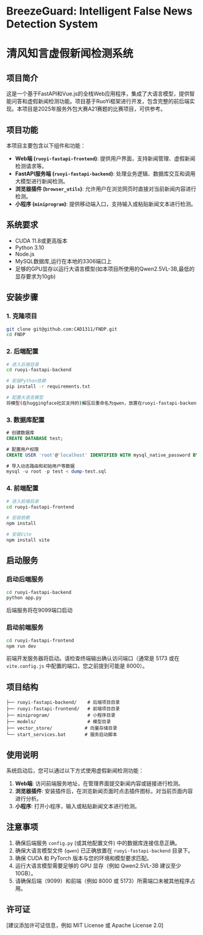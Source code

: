 # BreezeGuard: Intelligent False News Detection System
# 清风知言虚假新闻检测系统

## 项目简介
这是一个基于FastAPI和Vue.js的全栈Web应用程序，集成了大语言模型，提供智能问答和虚假新闻检测功能。项目基于RuoYi框架进行开发，包含完整的前后端实现。本项目是2025年服务外包大赛A21赛题的比赛项目，可供参考。

## 项目功能
本项目主要包含以下组件和功能：
- **Web端 (`ruoyi-fastapi-frontend`)**: 提供用户界面，支持新闻管理、虚假新闻检测请求等。
- **FastAPI服务端 (`ruoyi-fastapi-backend`)**: 处理业务逻辑、数据库交互和调用大模型进行新闻检测。
- **浏览器插件 (`browser_utils`)**: 允许用户在浏览网页时直接对当前新闻内容进行检测。
- **小程序 (`miniprogram`)**: 提供移动端入口，支持输入或粘贴新闻文本进行检测。

## 系统要求
- CUDA 11.8或更高版本
- Python 3.10
- Node.js
- MySQL数据库,运行在本地的3306端口上
- 足够的GPU显存以运行大语言模型(如本项目所使用的Qwen2.5VL-3B,最低的显存要求为10gb)

## 安装步骤

### 1. 克隆项目
```bash
git clone git@github.com:CAD1311/FNDP.git
cd FNDP
```

### 2. 后端配置
```bash
# 进入后端目录
cd ruoyi-fastapi-backend

# 安装Python依赖
pip install -r requirements.txt

# 配置大语言模型
将模型(在huggingface社区支持的)解压后重命名为qwen，放置在ruoyi-fastapi-backend目录下
```

### 3. 数据库配置
```sql
# 创建数据库
CREATE DATABASE test;

# 配置用户权限
CREATE USER 'root'@'localhost' IDENTIFIED WITH mysql_native_password BY '';

# 导入动态路由和初始用户等数据
mysql -u root -p test < dump-test.sql
```

### 4. 前端配置
```bash
# 进入前端目录
cd ruoyi-fastapi-frontend

# 安装依赖
npm install

# 安装Vite
npm install vite
```

## 启动服务

### 启动后端服务
```bash
cd ruoyi-fastapi-backend
python app.py
```
后端服务将在9099端口启动

### 启动前端服务
```bash
cd ruoyi-fastapi-frontend
npm run dev
```
前端开发服务器将启动。请检查终端输出确认访问端口（通常是 5173 或在 `vite.config.js` 中配置的端口，您之前提到可能是 8000）。

## 项目结构
```
├── ruoyi-fastapi-backend/    # 后端项目目录
├── ruoyi-fastapi-frontend/   # 前端项目目录
├── miniprogram/              # 小程序目录
├── models/                   # 模型目录
├── vector_store/            # 向量存储目录
└── start_services.bat       # 服务启动脚本
```

## 使用说明
系统启动后，您可以通过以下方式使用虚假新闻检测功能：
1.  **Web端**: 访问前端服务地址，在管理界面提交新闻内容或链接进行检测。
2.  **浏览器插件**: 安装插件后，在浏览新闻页面时点击插件图标，对当前页面内容进行分析。
3.  **小程序**: 打开小程序，输入或粘贴新闻文本进行检测。

## 注意事项
1. 确保后端服务 `config.py` (或其他配置文件) 中的数据库连接信息正确。
2. 确保大语言模型文件 (`qwen`) 已正确放置在 `ruoyi-fastapi-backend` 目录下。
3. 确保 CUDA 和 PyTorch 版本与您的环境和模型要求匹配。
4. 运行大语言模型需要足够的 GPU 显存（例如 Qwen2.5VL-3B 建议至少 10GB）。
5. 请确保后端（9099）和前端（例如 8000 或 5173）所需端口未被其他程序占用。

<!-- ## 贡献指南
我们欢迎对本项目的贡献！如果您有任何建议或发现 Bug，请提交 Issue。
如果您想贡献代码，请遵循以下步骤：
1. Fork 本仓库
2. 创建您的 Feature 分支 (`git checkout -b feature/AmazingFeature`)
3. 提交您的更改 (`git commit -m 'Add some AmazingFeature'`)
4. 推送到分支 (`git push origin feature/AmazingFeature`)
5. 打开一个 Pull Request -->

## 许可证
[建议添加许可证信息，例如 MIT License 或 Apache License 2.0]






